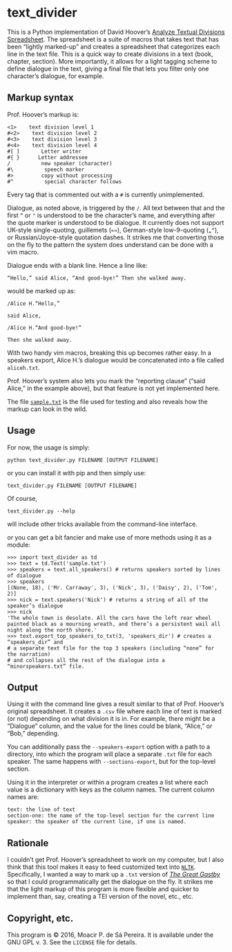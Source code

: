 # text_divider

This is a Python implementation of David Hoover’s [Analyze Textual Divisions
Spreadsheet](https://wp.nyu.edu/exceltextanalysis/analyzetextualdivisions/).
The spreadsheet is a suite of macros that takes text that has been “lightly
marked-up” and creates a spreadsheet that categorizes each line in the text
file. This is a quick way to create divisions in a text (book, chapter,
section). More importantly, it allows for a light tagging scheme to define
dialogue in the text, giving a final file that lets you filter only one
character’s dialogue, for example.

## Markup syntax

Prof. Hoover’s markup is:

```
<1>    text division level 1
#<2>    text division level 2
#<3>    text division level 3
#<4>    text division level 4
#[ ]       Letter writer
#{ }      Letter addressee
/          new speaker (character)
#\          speech marker
#>         copy without processing
#^          special character follows
```

Every tag that is commented out with a `#` is currently unimplemented. 

Dialogue, as noted above, is triggered by the `/`. All text between that and
the first `“` or `"` is understood to be the character’s name, and everything
after the quote marker is understood to be dialogue. It currently does not
support UK-style single-quoting, guillemets (`«»`), German-style low-9-quoting (`„“`),
or Russian/Joyce-style quotation dashes. It strikes me that converting those on the
fly to the pattern the system does understand can be done with a vim macro.

Dialogue ends with a blank line. Hence a line like:

```
“Hello,” said Alice, “And good-bye!” Then she walked away.
```

would be marked up as:

```
/Alice H.“Hello,”

said Alice,

/Alice H.“And good-bye!”

Then she walked away.
```

With two handy vim macros, breaking this up becomes rather easy. In a speakers
export, Alice H.’s dialogue would be concatenated into a file called
`aliceh.txt`.

Prof. Hoover’s system also lets you mark the “reporting clause” (“said Alice,”
in the example above), but that feature is not yet implemented here.

The file
[`sample.txt`](https://github.com/muziejus/text_divider/blob/master/sample.txt)
is the file used for testing and also reveals how the markup can look in the
wild.

## Usage

For now, the usage is simply:

`python text_divider.py FILENAME [OUTPUT FILENAME]`

or you can install it with pip and then simply use:

`text_divider.py FILENAME [OUTPUT FILENAME]`

Of course,

`text_divider.py --help`

will include other tricks available from the command-line interface.

or you can get a bit fancier and make use of more methods using it as a module:

```
>>> import text_divider as td
>>> text = td.Text('sample.txt')
>>> speakers = text.all_speakers() # returns speakers sorted by lines of dialogue
>>> speakers
[(None, 18), ('Mr. Carraway', 3), ('Nick', 3), ('Daisy', 2), ('Tom', 2)]
>>> nick = text.speakers('Nick') # returns a string of all of the speaker’s dialogue
>>> nick
'The whole town is desolate. All the cars have the left rear wheel painted black as a mourning wreath, and there’s a persistent wail all night along the north shore.'
>>> text.export_top_speakers_to_txt(3, 'speakers_dir') # creates a “speakers_dir” and
# a separate text file for the top 3 speakers (including “none” for the narration)
# and collapses all the rest of the dialogue into a “minorspeakers.txt” file.
```

## Output

Using it with the command line gives a result similar to that of Prof. Hoover’s
original spreadsheet. It creates a `.csv` file where each line of text is
marked (or not) depending on what division it is in. For example, there might
be a “Dialogue” column, and the value for the lines could be blank, “Alice,” or
“Bob,” depending.

You can additionally pass the `--speakers-export` option with a path to a
directory, into which the program will place a separate `.txt` file for each
speaker. The same happens with `--sections-export`, but for the top-level section.

Using it in the interpreter or within a program creates a list where each value
is a dictionary with keys as the column names. The current column names are:

```
text: the line of text
section-one: the name of the top-level section for the current line
speaker: the speaker of the current line, if one is named.
```

## Rationale

I couldn’t get Prof. Hoover’s spreadsheet to work on my computer, but I also
think that this tool makes it easy to feed customized text into
[`NLTK`](http://www.nltk.org). Specifically, I wanted a way to mark up a `.txt`
version of *[The Great Gastby](http://gutenberg.net.au/ebooks02/0200041.txt)*
so that I could programmatically get the dialogue on the fly. It strikes me
that the light markup of this program is more flexible and quicker to implement
than, say, creating a TEI version of the novel, etc., etc. 

## Copyright, etc.

This program is © 2016, Moacir P. de Sá Pereira. It is available under the GNU
GPL v. 3. See the `LICENSE` file for details.
